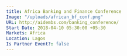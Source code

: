 ```yaml
---
title: Africa Banking and Finance Conference
Image: "/uploads/african_bf_conf.png"
URL: http://aidembs.com/banking_conference/
Start Date: 2018-04-10 05:30:00 +05:30
Markets: Africa
Location: Lagos
Is Partner Event?: false
---
```


